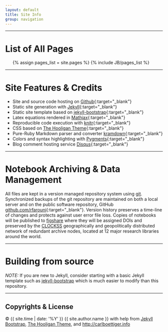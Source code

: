 ```yaml
---
layout: default
title: Site Info
group: navigation
---
```


------------------

List of All Pages
=======================
<div>
<ul>
{% assign pages_list = site.pages %}
{% include JB/pages_list %}
</ul>
</div>

------------------

Site Features & Credits
=======================
* Site and source code hosting on [Github](https://github.com/){:target="_blank"} 
* Static site generation with [Jekyll](https://github.com/mojombo/jekyll){:target="_blank"} 
* Static site template based on [jekyll-bootstrap](http://jekyllbootstrap.com/){:target="_blank"}  
* Latex equations rendered in [Mathjax](http://www.mathjax.org/){:target="_blank"} 
* Reproducible code execution with [knitr](http://yihui.name/knitr/){:target="_blank"} 
* CSS based on [The Hooligan Theme](http://github.com/dhulihan/hooligan){:target="_blank"} 
* Pure-Ruby Markdown parser and converter [kramdown](http://kramdown.gettalong.org/quickref.html){:target="_blank"} 
* Colors and syntax highlighting with [Pygments](http://pygments.org/){:target="_blank"} 
* Blog comment hosting service [Disqus](https://disqus.com/){:target="_blank"} 

------------------

Notebook Archiving & Data Management
====================================

All files are kept in a version managed repository system using
[git](http://git-scm.com/). Synchronized backups of the git repository are
maintained on both a local server and on the public software
repository, GitHub [github.com/rfarouni](https://github.com/rfarouni){:target="_blank"}.
Version history preserves a time-line of changes and protects against
user error file loss. Copies of notebooks will be published
to [figshare](http://figshare.com) where they will be assigned
DOIs and preserved by the [CLOCKSS](http://www.clockss.org/clockss/Home)
geographically and geopolitically distributed network of redundant archive nodes, located at 12 major research libraries around the world.

-----------------------------------------------------

Building from source
====================

_NOTE:_ If you are new
to Jekyll, consider starting with a basic Jekyll template such as
[jekyll-bootstrap](http://jekyllbootstrap.com/) which is much
easier to modify than this repository.


-----------------------------------------------------------------------------------------------------------

Copyrights & License
-------------------- 


<div>
<footer>
      <div class="container">
        <p>&copy; {{ site.time | date: '%Y' }} {{ site.author.name }}
          with help from <a href="http://jekyllbootstrap.com" target="_blank" title="The Definitive Jekyll Blogging Framework">Jekyll Bootstrap</a>, 
          <a href="http://github.com/dhulihan/hooligan" target="_blank">The Hooligan Theme</a>, and      <a property="http://creativecommons.org/ns#attributionURL" href="http://carlboettiger.info">http://carlboettiger.info</a>
        </p>
      </div>
</footer>
</div>


